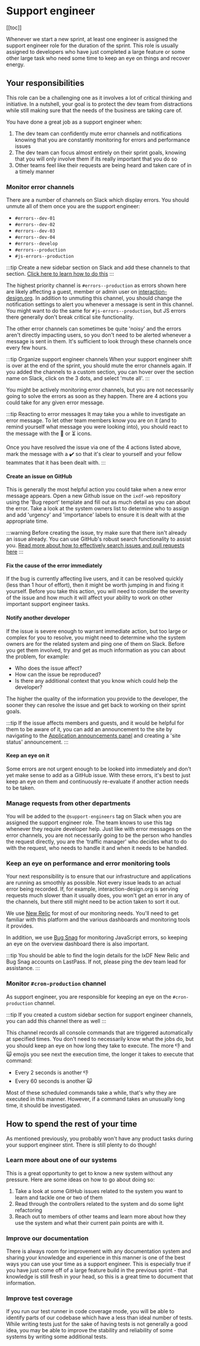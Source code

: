 # Support engineer

[[toc]]

Whenever we start a new sprint, at least one engineer is assigned the support engineer role
for the duration of the sprint. This role is usually assigned to developers who have just completed
a large feature or some other large task who need some time to keep an eye on things and recover energy.

## Your responsibilities

This role can be a challenging one as it involves a lot of critical thinking and initiative.
In a nutshell, your goal is to protect the dev team from distractions while still making sure
that the needs of the business are taking care of.

You have done a great job as a support engineer when:

1. The dev team can confidently mute error channels and notifications knowing that you are constantly monitoring for errors and performance issues
2. The dev team can focus almost entirely on their sprint goals, knowing that you will only involve them if its really important that you do so
3. Other teams feel like their requests are being heard and taken care of in a timely manner

### Monitor error channels

There are a number of channels on Slack which display errors. You should unmute all of them once you are the support engineer:

-   `#errors--dev-01`
-   `#errors--dev-02`
-   `#errors--dev-03`
-   `#errors--dev-04`
-   `#errors--develop`
-   `#errors--production`
-   `#js-errors--production`

:::tip
Create a new sidebar section on Slack and add these channels to that section. [Click here to learn how to do this](https://slack.com/help/articles/360043207674-Organize-your-sidebar-with-custom-sections)
:::

The highest priority channel is `#errors--production` as errors shown here are likely affecting a guest, member or admin user on [interaction-design.org](https://interaction-design.org).
In addition to unmuting this channel, you should change the notification settings to alert you whenever a message is sent in this
channel. You might want to do the same for `#js-errors--production`, but JS errors there generally don't break critical site functionality.

The other error channels can sometimes be quite 'noisy' and the errors aren't directly impacting users, so you don't need to be alerted
whenever a message is sent in them. It's sufficient to look through these channels once every few hours.

:::tip Organize support engineer channels
When your support engineer shift is over at the end of the sprint, you should mute the error channels again.
If you added the channels to a custom section, you can hover over the section name on Slack, click on the 3 dots,
and select 'mute all'.
:::

You might be actively monitoring error channels, but you are not necessarily going to solve the errors as soon as they happen.
There are 4 actions you could take for any given error message.

:::tip Reacting to error messages
It may take you a while to investigate an error message. To let other team members know you are on it (and to remind yourself what message you were looking into), you
should react to the message with the 👀 or ⏳ icons.

Once you have resolved the issue via one of the 4 actions listed above, mark the message with a ✔️ so that
it's clear to yourself and your fellow teammates that it has been dealt with.
:::

#### Create an issue on GitHub

This is generally the most helpful action you could take when a new error message appears. Open a new Github issue on
the `ixdf-web` repository using the 'Bug report' template and fill out as much detail as you can about the error. Take a look
at the system owners list to determine who to assign and add 'urgency' and 'importance' labels to ensure it is
dealt with at the appropriate time.

:::warning
Before creating the issue, try make sure that there isn't already an issue already. You can use GitHub's robust
search functionality to assist you. [Read more about how to effectively search issues and pull requests here](https://docs.github.com/en/search-github/searching-on-github/searching-issues-and-pull-requests)
:::

#### Fix the cause of the error immediately

If the bug is currently affecting live users, and it can be resolved quickly (less than 1 hour of effort),
then it might be worth jumping in and fixing it yourself. Before you take this action, you will need to consider the severity of the issue
and how much it will affect your ability to work on other important support engineer tasks.

#### Notify another developer

If the issue is severe enough to warrant immediate action, but too large or complex for you to resolve, you might need to
determine who the system owners are for the related system and ping one of them on Slack. Before you get them involved,
try and get as much information as you can about the problem, for example:

-   Who does the issue affect?
-   How can the issue be reproduced?
-   Is there any additional context that you know which could help the developer?

The higher the quality of the information you provide to the developer, the sooner they can resolve the issue
and get back to working on their sprint goals.

:::tip
If the issue affects members and guests, and it would be helpful for them to be aware of it,
you can add an announcement to the site by navigating to the [Application announcements panel](https://www.interaction-design.org/admin/announcements)
and creating a 'site status' announcement.
:::

#### Keep an eye on it

Some errors are not urgent enough to be looked into immediately and don't yet make sense to add as a GitHub issue. With these errors,
it's best to just keep an eye on them and continuously re-evaluate if another action needs to be taken.

### Manage requests from other departments

You will be added to the `@support-engineers` tag on Slack when you are assigned the support engineer role.
The team knows to use this tag whenever they require developer help. Just like with error messages on the error channels,
you are not necessarily going to be the person who handles the request directly, you are the 'traffic manager' who decides what to do with the request,
who needs to handle it and when it needs to be handled.

### Keep an eye on performance and error monitoring tools

Your next responsibility is to ensure that our infrastructure and applications are running as smoothly as possible. Not every issue
leads to an actual error being recorded. If, for example, interaction-design.org is serving requests much slower than it usually does, you won't get an error
in any of the channels, but there still might need to be action taken to sort it out.

We use [New Relic](https://newrelic.com/) for most of our monitoring needs. You'll need to get familiar with this platform
and the various dashboards and monitoring tools it provides.

In addition, we use [Bug Snag](https://www.bugsnag.com/) for monitoring JavaScript errors, so keeping an eye on the overview
dashboard there is also important.

:::tip
You should be able to find the login details for the IxDF New Relic and Bug Snag accounts on LastPass. If not, please ping
the dev team lead for assistance.
:::

### Monitor `#cron-production` channel

As support engineer, you are responsible for keeping an eye on the `#cron-production` channel.

:::tip
If you created a custom sidebar section for support engineer channels, you can add this channel there as well
:::

This channel records all console commands that are triggered automatically at specified times.
You don't need to necessarily know what the jobs do, but you should keep an eye on how long they take to execute.
The more 👎 and 🙀 emojis you see next the execution time, the longer it takes to execute that command:

-   Every 2 seconds is another 👎
-   Every 60 seconds is another 🙀

Most of these scheduled commands take a while, that's why they are executed in this manner. However, if a command takes
an unusually long time, it should be investigated.

## How to spend the rest of your time

As mentioned previously, you probably won't have any product tasks during your support engineer stint.
There is still plenty to do though!

### Learn more about one of our systems

This is a great opportunity to get to know a new system without any pressure. Here are some ideas on how to go about doing so:

1. Take a look at some GitHub issues related to the system you want to learn and tackle one or two of them
2. Read through the controllers related to the system and do some light refactoring
3. Reach out to members of other teams and learn more about how they use the system and what their current pain points are with it.

### Improve our documentation

There is always room for improvement with any documentation system and sharing your knowledge and experience in this
manner is one of the best ways you can use your time as a support engineer. This is especially true if you have
just come off of a large feature build in the previous sprint - that knowledge is still fresh in your head, so this is
a great time to document that information.

### Improve test coverage

If you run our test runner in code coverage mode, you will be able to identify parts of our codebase which
have a less than ideal number of tests. While writing tests just for the sake of having tests is not generally a good idea,
you may be able to improve the stability and reliability of some systems by writing some additional tests.
